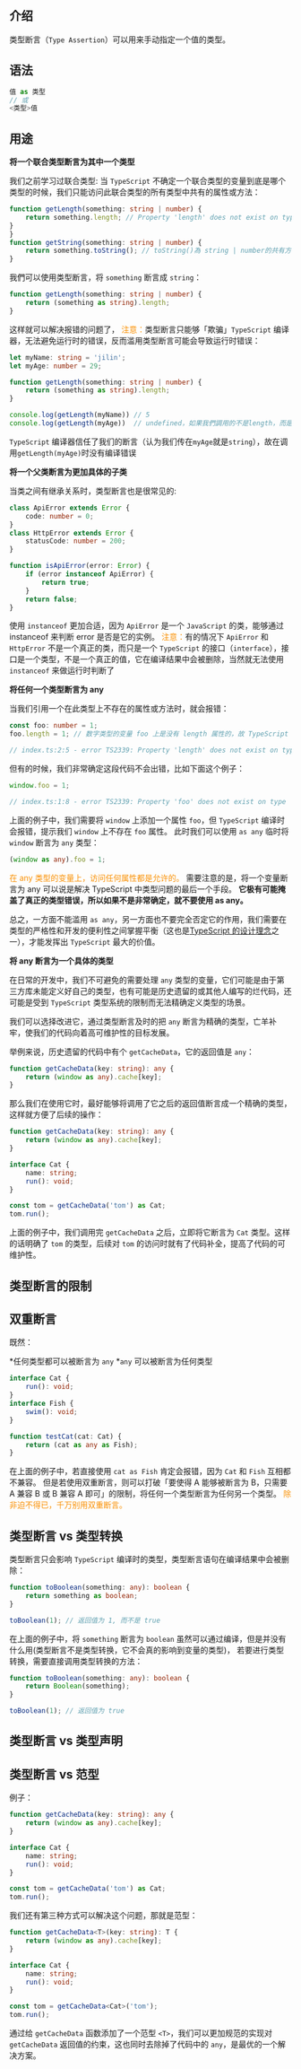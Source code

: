 ## 介绍

类型断言（`Type Assertion`）可以用来手动指定一个值的类型。


## 语法

```typescript
值 as 类型
// 或 
<类型>值
```

## 用途

**将一个联合类型断言为其中一个类型**

我们之前学习过联合类型: 当 `TypeScript` 不确定一个联合类型的变量到底是哪个类型的时候，我们只能访问此联合类型的所有类型中共有的属性或方法：

```typescript
function getLength(something: string | number) {
    return something.length; // Property 'length' does not exist on type 'string | number'.
}
}
function getString(something: string | number) {
    return something.toString(); // toString()為 string | number的共有方法
}
```

我們可以使用类型断言，将 `something` 断言成 `string`：

```typescript
function getLength(something: string | number) {
    return (something as string).length;
}
```
这样就可以解决报错的问题了，
<font color=fa9003>注意：</font>类型断言只能够「欺骗」`TypeScript` 编译器，无法避免运行时的错误，反而滥用类型断言可能会导致运行时错误：

```typescript
let myName: string = 'jilin';
let myAge: number = 29;

function getLength(something: string | number) {
    return (something as string).length;
}

console.log(getLength(myName)) // 5
console.log(getLength(myAge))  // undefined，如果我們調用的不是length，而是不存在的function，那就會運行出錯
```
`TypeScript` 编译器信任了我们的断言（认为我们传在`myAge`就是`string`），故在调用`getLength(myAge)`时没有编译错误

**将一个父类断言为更加具体的子类**

当类之间有继承关系时，类型断言也是很常见的:

```typescript
class ApiError extends Error {
    code: number = 0;
}
class HttpError extends Error {
    statusCode: number = 200;
}

function isApiError(error: Error) {
    if (error instanceof ApiError) {
        return true;
    }
    return false;
}
```

使用 `instanceof` 更加合适，因为 `ApiError` 是一个 `JavaScript` 的类，能够通过 instanceof 来判断 error 是否是它的实例。
<font color=fa9003>注意：</font>有的情况下 `ApiError` 和 `HttpError` 不是一个真正的类，而只是一个 `TypeScript` 的接口（`interface`），接口是一个类型，不是一个真正的值，它在编译结果中会被删除，当然就无法使用 `instanceof` 来做运行时判断了

**将任何一个类型断言为 any**

当我们引用一个在此类型上不存在的属性或方法时，就会报错：

```typescript
const foo: number = 1;
foo.length = 1; // 数字类型的变量 foo 上是没有 length 属性的，故 TypeScript 给出了相应的错误提示。

// index.ts:2:5 - error TS2339: Property 'length' does not exist on type 'number'.
```

但有的时候，我们非常确定这段代码不会出错，比如下面这个例子：

```typescript
window.foo = 1;

// index.ts:1:8 - error TS2339: Property 'foo' does not exist on type 'Window & typeof globalThis'.
```
上面的例子中，我们需要将 `window` 上添加一个属性 `foo`，但 `TypeScript` 编译时会报错，提示我们 `window` 上不存在 `foo` 属性。
此时我们可以使用 `as any` 临时将 `window` 断言为 `any` 类型：

```typescript
(window as any).foo = 1;
```
<font color=fa9003>在 any 类型的变量上，访问任何属性都是允许的。</font>
需要注意的是，将一个变量断言为 any 可以说是解决 TypeScript 中类型问题的最后一个手段。
**它极有可能掩盖了真正的类型错误，所以如果不是非常确定，就不要使用 as any。**

总之，一方面不能滥用 `as any`，另一方面也不要完全否定它的作用，我们需要在类型的严格性和开发的便利性之间掌握平衡（这也是[TypeScript 的设计理念](https://github.com/Microsoft/TypeScript/wiki/TypeScript-Design-Goals)之一），才能发挥出 `TypeScript` 最大的价值。


**将 any 断言为一个具体的类型**

在日常的开发中，我们不可避免的需要处理 `any` 类型的变量，它们可能是由于第三方库未能定义好自己的类型，也有可能是历史遗留的或其他人编写的烂代码，还可能是受到 `TypeScript` 类型系统的限制而无法精确定义类型的场景。

我们可以选择改进它，通过类型断言及时的把 `any` 断言为精确的类型，亡羊补牢，使我们的代码向着高可维护性的目标发展。

举例来说，历史遗留的代码中有个 `getCacheData`，它的返回值是 `any`：

```typescript
function getCacheData(key: string): any {
    return (window as any).cache[key];
}
```

那么我们在使用它时，最好能够将调用了它之后的返回值断言成一个精确的类型，这样就方便了后续的操作：

```typescript
function getCacheData(key: string): any {
    return (window as any).cache[key];
}

interface Cat {
    name: string;
    run(): void;
}

const tom = getCacheData('tom') as Cat;
tom.run();
```

上面的例子中，我们调用完 `getCacheData` 之后，立即将它断言为 `Cat` 类型。这样的话明确了 `tom` 的类型，后续对 `tom` 的访问时就有了代码补全，提高了代码的可维护性。


## 类型断言的限制


## 双重断言

既然：

*任何类型都可以被断言为 `any`
*`any` 可以被断言为任何类型

```typescript
interface Cat {
    run(): void;
}
interface Fish {
    swim(): void;
}

function testCat(cat: Cat) {
    return (cat as any as Fish);
}
```

在上面的例子中，若直接使用 `cat as Fish` 肯定会报错，因为 `Cat` 和 `Fish` 互相都不兼容。
但是若使用双重断言，则可以打破「要使得 A 能够被断言为 B，只需要 A 兼容 B 或 B 兼容 A 即可」的限制，将任何一个类型断言为任何另一个类型。
<font color=fa9003>除非迫不得已，千万别用双重断言。</font>

## 类型断言 vs 类型转换

类型断言只会影响 `TypeScript` 编译时的类型，类型断言语句在编译结果中会被删除：

```typescript
function toBoolean(something: any): boolean {
    return something as boolean;
}

toBoolean(1); // 返回值为 1, 而不是 true
```

在上面的例子中，将 `something` 断言为 `boolean` 虽然可以通过编译，但是并没有什么用(类型断言不是类型转换，它不会真的影响到变量的类型)，
若要进行类型转换，需要直接调用类型转换的方法：
```typescript
function toBoolean(something: any): boolean {
    return Boolean(something);
}

toBoolean(1); // 返回值为 true
```


## 类型断言 vs 类型声明


## 类型断言 vs 范型

例子：

```typescript
function getCacheData(key: string): any {
    return (window as any).cache[key];
}

interface Cat {
    name: string;
    run(): void;
}

const tom = getCacheData('tom') as Cat;
tom.run();
```

我们还有第三种方式可以解决这个问题，那就是范型：

```typescript
function getCacheData<T>(key: string): T {
    return (window as any).cache[key];
}

interface Cat {
    name: string;
    run(): void;
}

const tom = getCacheData<Cat>('tom');
tom.run();
```

通过给 `getCacheData` 函数添加了一个范型 `<T>`，我们可以更加规范的实现对 `getCacheData` 返回值的约束，这也同时去除掉了代码中的 `any`，是最优的一个解决方案。

